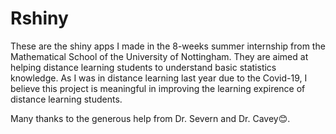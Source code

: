 # Rshiny
These are the shiny apps I made in the 8-weeks summer internship from the Mathematical School of the University of Nottingham. 
They are aimed at helping distance learning students to understand basic statistics knowledge.
As I was in distance learning last year due to the Covid-19, I believe this project is meaningful in improving the learning expirence of distance learning students.

Many thanks to the generous help from Dr. Severn and Dr. Cavey😊.
